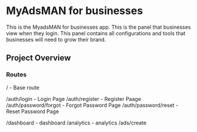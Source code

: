 # MyAdsMAN for businesses
This is the MyadsMAN for businesses app. This is the panel that businesses view when they login. This panel contains all configurations and tools that businesses will need to grow their brand.

## Project Overview
### Routes
/ - Base route

/auth/login - Login Page
/auth/register - Register Paage
/auth/password/forgot - Forgot Password Page
/auth/password/reset - Reset Password Page

/dashboard - dashboard
/analytics - analytics
/ads/create 